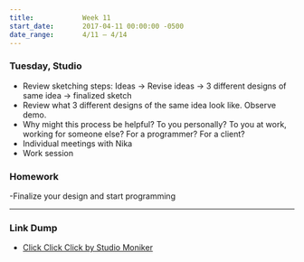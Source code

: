 ```yaml
---
title:            Week 11
start_date:       2017-04-11 00:00:00 -0500
date_range:       4/11 – 4/14
---
```


### Tuesday, Studio
- Review sketching steps: Ideas -> Revise ideas -> 3 different designs of same idea -> finalized sketch
- Review what 3 different designs of the same idea look like. Observe demo.
- Why might this process be helpful? To you personally? To you at work, working for someone else? For a programmer? For a client?
- Individual meetings with Nika
- Work session


### Homework

-Finalize your design and start programming

---

### Link Dump

- [Click Click Click by Studio Moniker](https://clickclickclick.click/)
